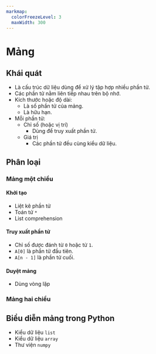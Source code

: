 ```yaml
---
markmap:
  colorFreezeLevel: 3
  maxWidth: 300
---
```


# Mảng

## Khái quát

- Là cấu trúc dữ liệu dùng để xử lý tập hợp nhiều phần tử.
- Các phần tử nằm liên tiếp nhau trên bộ nhớ.
- Kích thước hoặc độ dài:
  - Là số phần tử của mảng.
  - Là hữu hạn.
- Mỗi phần tử:
  - Chỉ số (hoặc vị trí)
    - Dùng để truy xuất phần tử.
  - Giá trị
    - Các phần tử đều cùng kiểu dữ liệu.
  
## Phân loại

### Mảng một chiều

#### 

#### Khởi tạo

- Liệt kê phần tử
- Toán tử `*`
- List comprehension

#### Truy xuất phần tử

- Chỉ số được đánh từ `0` hoặc từ `1`.
- `A[0]` là phần tử đầu tiên.
- `A[n - 1]` là phần tử cuối.

#### Duyệt mảng

- Dùng vòng lặp

### Mảng hai chiều

## Biểu diễn mảng trong Python

- Kiểu dữ liệu `list`
- Kiểu dữ liệu `array`
- Thư viện `numpy`